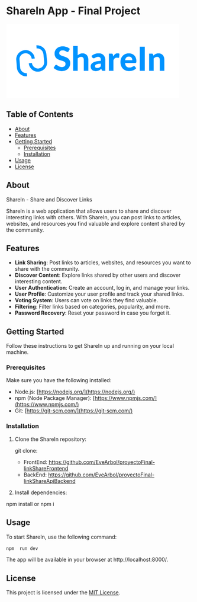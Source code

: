 # ShareIn App - Final Project

![ShareIn Logo](/src/assets/ShareIn.png) 
## Table of Contents

- [About](#about)
- [Features](#features)
- [Getting Started](#getting-started)
  - [Prerequisites](#prerequisites)
  - [Installation](#installation)
- [Usage](#usage)
- [License](#license)

## About
ShareIn - Share and Discover Links

ShareIn is a web application that allows users to share and discover interesting links with others. With ShareIn, you can post links to articles, websites, and resources you find valuable and explore content shared by the community.

## Features

- **Link Sharing**: Post links to articles, websites, and resources you want to share with the community.
- **Discover Content**: Explore links shared by other users and discover interesting content.
- **User Authentication**: Create an account, log in, and manage your links.
- **User Profile**: Customize your user profile and track your shared links.
- **Voting System**: Users can vote on links they find valuable.
- **Filtering**: Filter links based on categories, popularity, and more.
- **Password Recovery**: Reset your password in case you forget it.


## Getting Started

Follow these instructions to get ShareIn up and running on your local machine.

### Prerequisites

Make sure you have the following installed:

- Node.js: [https://nodejs.org/](https://nodejs.org/)
- npm (Node Package Manager): [https://www.npmjs.com/](https://www.npmjs.com/)
- Git: [https://git-scm.com/](https://git-scm.com/)

### Installation

1. Clone the ShareIn repository:

   git clone:
   - FrontEnd: https://github.com/EveArbol/proyectoFinal-linkShareFrontend
   - BackEnd: https://github.com/EveArbol/proyectoFinal-linkShareApiBackend

2. Install dependencies:

npm install or npm i

## Usage
To start ShareIn, use the following command:

```bash
npm  run dev
```

The app will be available in your browser at http://localhost:8000/.

## License
This project is licensed under the [MIT License](https://opensource.org/license/mit/).